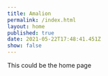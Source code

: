 ```yaml
---
title: Amalion
permalink: /index.html
layout: home
published: true
date: 2021-05-22T17:48:41.451Z
show: false
---
```

This could be the home page
